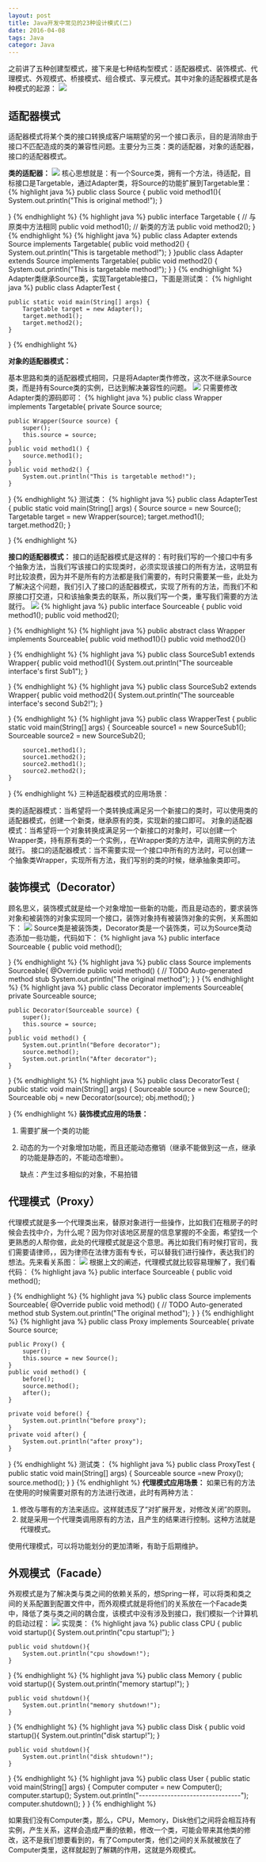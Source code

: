 ```yaml
---
layout: post
title: Java开发中常见的23种设计模式(二)
date: 2016-04-08
tags: Java
categor: Java
---
```


之前讲了五种创建型模式，接下来是七种结构型模式：适配器模式、装饰模式、代理模式、外观模式、桥接模式、组合模式、享元模式。其中对象的适配器模式是各种模式的起源：
![](http://i4.piimg.com/303c321827ebe9c9.png)

## 适配器模式
适配器模式将某个类的接口转换成客户端期望的另一个接口表示，目的是消除由于接口不匹配造成的类的兼容性问题。主要分为三类：类的适配器，对象的适配器，接口的适配器模式。

**类的适配器：**
![](http://i4.piimg.com/a1851884e45be831.jpg)
核心思想就是：有一个Source类，拥有一个方法，待适配，目标接口是Targetable，通过Adapter类，将Source的功能扩展到Targetable里：
{% highlight java %}
public class Source {
    public void method1(){
        System.out.println("This is original method!");
    }

}
{% endhighlight %}
{% highlight java %}
public interface Targetable {
    // 与原类中方法相同
    public void method1();
    // 新类的方法
    public void method2();
}
{% endhighlight %}
{% highlight java %}
public class Adapter extends Source implements Targetable{
    public void method2() {
        System.out.println("This is targetable method!");
    }
}public class Adapter extends Source implements Targetable{
    public void method2() {
        System.out.println("This is targetable method!");
    }
}
{% endhighlight %}
Adapter类继承Source类，实现Targetable接口，下面是测试类：
{% highlight java %}
public class AdapterTest {

    public static void main(String[] args) {
        Targetable target = new Adapter();
        target.method1();
        target.method2();
    }
}
{% endhighlight %}

**对象的适配器模式：**

基本思路和类的适配器模式相同，只是将Adapter类作修改，这次不继承Source类，而是持有Source类的实例，已达到解决兼容性的问题。
![](http://i2.piimg.com/5ed11c50586c3225.png)
只需要修改Adapter类的源码即可：
{% highlight java %}
public class Wrapper implements Targetable{
    private Source source;

    public Wrapper(Source source) {
        super();
        this.source = source;
    }
    public void method1() {
        source.method1();
    }
    public void method2() {
        System.out.println("This is targetable method!");
    }
}
{% endhighlight %}
测试类：
{% highlight java %}
public class AdapterTest {
    public static void main(String[] args) {
        Source source = new Source();
        Targetable target = new Wrapper(source);
        target.method1();
        target.method2();
    }

}
{% endhighlight %}

**接口的适配器模式：**
接口的适配器模式是这样的：有时我们写的一个接口中有多个抽象方法，当我们写该接口的实现类时，必须实现该接口的所有方法，这明显有时比较浪费，因为并不是所有的方法都是我们需要的，有时只需要某一些，此处为了解决这个问题，我们引入了接口的适配器模式，实现了所有的方法，而我们不和原接口打交道，只和该抽象类去的联系，所以我们写一个类，重写我们需要的方法就行。
![](http://i2.piimg.com/b343f6798ada7dd5.png)
{% highlight java %}
public interface Sourceable {
    public void method1();
    public void method2();

}
{% endhighlight %}
{% highlight java %}
public abstract class Wrapper implements Sourceable{
    public void method1(){}
    public void method2(){}

}
{% endhighlight %}
{% highlight java %}
public class SourceSub1 extends Wrapper{
    public void method1(){
        System.out.println("The sourceable interface's first Sub1");
    }

}
{% endhighlight %}
{% highlight java %}
public class SourceSub2 extends Wrapper{
    public void method2(){
        System.out.println("The sourceable interface's second Sub2!");
    }

}
{% endhighlight %}
{% highlight java %}
public class WrapperTest {
    public static void main(String[] args) {
        Sourceable source1 = new SourceSub1();
        Sourceable source2 = new SourceSub2();

        source1.method1();
        source1.method2();
        source2.method1();
        source2.method2();
    }

}
{% endhighlight %}
三种适配器模式的应用场景：

类的适配器模式：当希望将一个类转换成满足另一个新接口的类时，可以使用类的适配器模式，创建一个新类，继承原有的类，实现新的接口即可。
对象的适配器模式：当希望将一个对象转换成满足另一个新接口的对象时，可以创建一个Wrapper类，持有原有类的一个实例，，在Wrapper类的方法中，调用实例的方法就行。
接口的适配器模式：当不需要实现一个接口中所有的方法时，可以创建一个抽象类Wrapper，实现所有方法，我们写别的类的时候，继承抽象类即可。

## 装饰模式（Decorator）
顾名思义，装饰模式就是给一个对象增加一些新的功能，而且是动态的，要求装饰对象和被装饰的对象实现同一个接口，装饰对象持有被装饰对象的实例，关系图如下：
![](http://i4.piimg.com/cfd11f6080d2b69e.png)
Source类是被装饰类，Decorator类是一个装饰类，可以为Source类动态添加一些功能，代码如下：
{% highlight java %}
public interface Sourceable {
    public void method();

}
{% endhighlight %}
{% highlight java %}
public class Source implements Sourceable{
    @Override
    public void method() {
        // TODO Auto-generated method stub
        System.out.println("The original method");
    }
}
{% endhighlight %}
{% highlight java %}
public class Decorator implements Sourceable{
    private Sourceable source;

    public Decorator(Sourceable source) {
        super();
        this.source = source;
    }
    public void method() {
        System.out.println("Before decorator");
        source.method();
        System.out.println("After decorator");
    }
}
{% endhighlight %}
{% highlight java %}
public class DecoratorTest {
    public static void main(String[] args) {
        Sourceable source = new Source();
        Sourceable obj = new Decorator(source);
        obj.method();
    }

}
{% endhighlight %}
**装饰模式应用的场景：**

1. 需要扩展一个类的功能
2. 动态的为一个对象增加功能，而且还能动态撤销（继承不能做到这一点，继承的功能是静态的，不能动态增删）。

	缺点：产生过多相似的对象，不易拍错

## 代理模式（Proxy）
代理模式就是多一个代理类出来，替原对象进行一些操作，比如我们在租房子的时候会去找中介，为什么呢？因为你对该地区房屋的信息掌握的不全面，希望找一个更熟悉的人帮你做，此处的代理模式就是这个意思。再比如我们有时候打官司，我们需要请律师，，因为律师在法律方面有专长，可以替我们进行操作，表达我们的想法。先来看关系图：
![](http://i4.piimg.com/c184c503ae06cd0f.png)
根据上文的阐述，代理模式就比较容易理解了，我们看代码：
{% highlight java %}
public interface Sourceable {
    public void method();

}
{% endhighlight %}
{% highlight java %}
public class Source implements Sourceable{
    @Override
    public void method() {
        // TODO Auto-generated method stub
        System.out.println("The original method");
    }
}
{% endhighlight %}
{% highlight java %}
public class Proxy implements Sourceable{
    private Source source;


    public Proxy() {
        super();
        this.source = new Source();
    }
    public void method() {
        before();
        source.method();
        after();
    }

    private void before() {
        System.out.println("before proxy");
    }
    private void after() {
        System.out.println("after proxy");
    }
}
{% endhighlight %}
测试类：
{% highlight java %}
public class ProxyTest {
    public static void main(String[] args) {
        Sourceable source =new Proxy();
        source.method();
    }
}
{% endhighlight %}
**代理模式应用场景：**
如果已有的方法在使用的时候需要对原有的方法进行改进，此时有两种方法：

1. 修改与哪有的方法来适应。这样就违反了“对扩展开发，对修改关闭”的原则。
2. 就是采用一个代理类调用原有的方法，且产生的结果进行控制。这种方法就是代理模式。

使用代理模式，可以将功能划分的更加清晰，有助于后期维护。

## 外观模式（Facade）
外观模式是为了解决类与类之间的依赖关系的，想Spring一样，可以将类和类之间的关系配置到配置文件中，而外观模式就是将他们的关系放在一个Facade类中，降低了类与类之间的耦合度，该模式中没有涉及到接口，我们模拟一个计算机的启动过程：
![](http://i4.piimg.com/b77482270b5ece94.png)
实现类：
{% highlight java %}
public class CPU {
    public void startup(){
        System.out.println("cpu startup!");
    }

    public void shutdown(){
        System.out.println("cpu showdown!");
    }

}
{% endhighlight %}
{% highlight java %}
public class Memory {
    public void startup(){
        System.out.println("memory startup!");
    }

    public void shutdown(){
        System.out.println("memory shutdown!");
    }

}
{% endhighlight %}
{% highlight java %}
public class Disk {
    public void startup(){
        System.out.println("disk startup!");
    }

    public void shutdown(){
        System.out.println("disk shtudown!");
    }
}
{% endhighlight %}
{% highlight java %}
public class User {
    public static void main(String[] args) {
        Computer computer = new Computer();
        computer.startup();
        System.out.println("--------------------------------");
        computer.shutdown();
    }
}
{% endhighlight %}

如果我们没有Computer类，那么，CPU，Memory，Disk他们之间将会相互持有实例，产生关系，这样会造成严重的依赖，修改一个类，可能会带来其他类的修改，这不是我们想要看到的，有了Computer类，他们之间的关系就被放在了Computer类里，这样就起到了解耦的作用，这就是外观模式。
